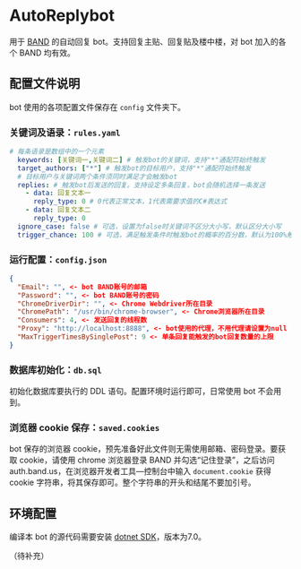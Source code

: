 # AutoReplybot

用于 [BAND](https://band.us/) 的自动回复 bot。支持回复主贴、回复贴及楼中楼，对 bot 加入的各个 BAND 均有效。

## 配置文件说明

bot 使用的各项配置文件保存在 `config` 文件夹下。

### 关键词及语录：`rules.yaml`

```yaml
# 每条语录是数组中的一个元素
  keywords: [关键词一,关键词二] # 触发bot的关键词，支持"*"通配符始终触发
  target_authors: ["*"] # 触发bot的目标用户，支持"*"通配符始终触发
  # 目标用户与关键词两个条件须同时满足才会触发bot
  replies: # 触发bot后发送的回复。支持设定多条回复，bot会随机选择一条发送
    - data: 回复文本一
      reply_type: 0 # 0代表正常文本，1代表需要求值的C#表达式
    - data: 回复文本二
      reply_type: 0
  ignore_case: false # 可选，设置为false时关键词不区分大小写，默认区分大小写
  trigger_chance: 100 # 可选，满足触发条件时触发bot的概率的百分数，默认为100%触发
```

### 运行配置：`config.json`

```json
{
  "Email": "", <- bot BAND账号的邮箱
  "Password": "", <- bot BAND账号的密码
  "ChromeDriverDir": "", <- Chrome Webdriver所在目录
  "ChromePath": "/usr/bin/chrome-browser", <- Chrome浏览器所在目录
  "Consumers": 4, <- 发送回复的线程数
  "Proxy": "http://localhost:8888", <- bot使用的代理，不用代理请设置为null
  "MaxTriggerTimesBySinglePost": 9 <- 单条回复能触发的bot回复数量的上限
}
```

### 数据库初始化：`db.sql`

初始化数据库要执行的 DDL 语句。配置环境时运行即可，日常使用 bot 不会用到。

### 浏览器 cookie 保存：`saved.cookies`

bot 保存的浏览器 cookie，预先准备好此文件则无需使用邮箱、密码登录。要获取 cookie，请使用 chrome 浏览器登录 BAND 并勾选“记住登录”，之后访问 auth.band.us，在浏览器开发者工具—控制台中输入 `document.cookie` 获得 cookie 字符串，将其保存即可。整个字符串的开头和结尾不要加引号。

## 环境配置

编译本 bot 的源代码需要安装 [dotnet SDK](https://dotnet.microsoft.com/en-us/download)，版本为7.0。

（待补充）
